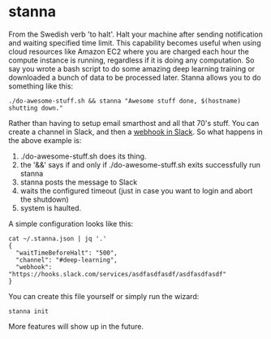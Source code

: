 # stanna
From the Swedish verb 'to halt'.  Halt your machine after sending notification and waiting specified time limit.  This capability becomes useful when using cloud resources like Amazon EC2 where you are charged each hour the compute instance is running, regardless if it is doing any computation.  So say you wrote a bash script to do some amazing deep learning training or downloaded a bunch of data to be processed later.  Stanna allows you to do something like this:

    ./do-awesome-stuff.sh && stanna "Awesome stuff done, $(hostname) shutting down."

Rather than having to setup email smarthost and all that 70's stuff.  You can create a channel in Slack, and then a [webhook in Slack](https://api.slack.com/incoming-webhooks).  So what happens in the above example is:

 1. ./do-awesome-stuff.sh does its thing.
 2. the '&&' says if and only if ./do-awesome-stuff.sh exits successfully run stanna
 3. stanna posts the message to Slack
 4. waits the configured timeout (just in case you want to login and abort the shutdown)
 5. system is haulted.

A simple configuration looks like this:

    cat ~/.stanna.json | jq '.'
    {
      "waitTimeBeforeHalt": "500",
      "channel": "#deep-learning",
      "webhook": "https://hooks.slack.com/services/asdfasdfasdf/asdfasdfasdf"
    }

You can create this file yourself or simply run the wizard:

    stanna init

More features will show up in the future.
